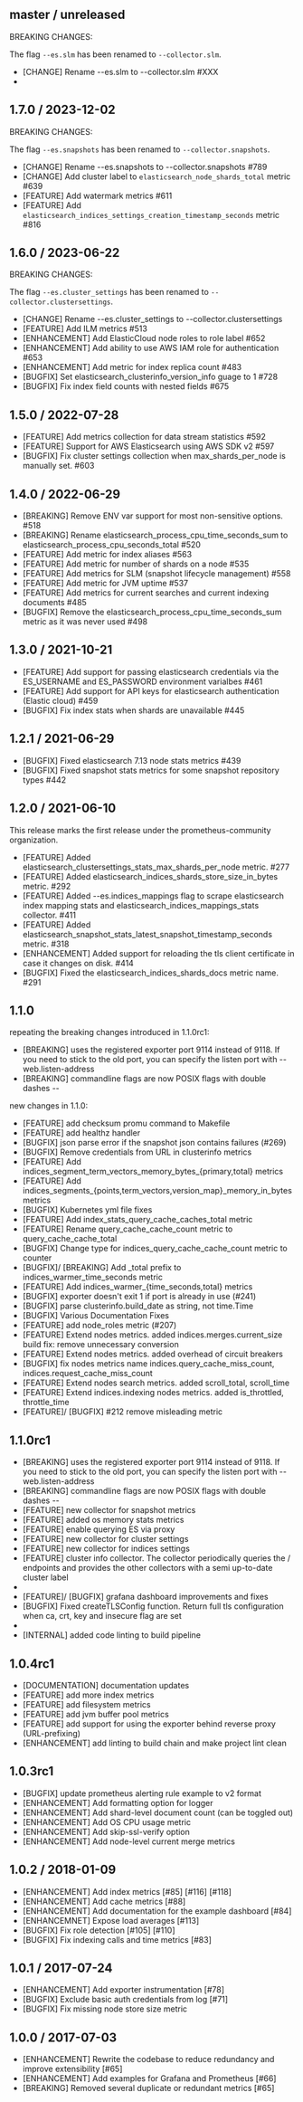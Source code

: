 ## master / unreleased

BREAKING CHANGES:

The flag `--es.slm` has been renamed to `--collector.slm`.

* [CHANGE] Rename --es.slm to --collector.slm #XXX
*
## 1.7.0 / 2023-12-02

BREAKING CHANGES:

The flag `--es.snapshots` has been renamed to `--collector.snapshots`.

* [CHANGE] Rename --es.snapshots to --collector.snapshots #789
* [CHANGE] Add cluster label to `elasticsearch_node_shards_total` metric #639
* [FEATURE] Add watermark metrics #611
* [FEATURE] Add `elasticsearch_indices_settings_creation_timestamp_seconds` metric #816

## 1.6.0 / 2023-06-22

BREAKING CHANGES:

The flag `--es.cluster_settings` has been renamed to `--collector.clustersettings`.

* [CHANGE] Rename --es.cluster_settings to --collector.clustersettings
* [FEATURE] Add ILM metrics #513
* [ENHANCEMENT] Add ElasticCloud node roles to role label #652
* [ENHANCEMENT] Add ability to use AWS IAM role for authentication #653
* [ENHANCEMENT] Add metric for index replica count #483
* [BUGFIX] Set elasticsearch_clusterinfo_version_info guage to 1 #728
* [BUGFIX] Fix index field counts with nested fields #675


## 1.5.0 / 2022-07-28

* [FEATURE] Add metrics collection for data stream statistics #592
* [FEATURE] Support for AWS Elasticsearch using AWS SDK v2 #597
* [BUGFIX] Fix cluster settings collection when max_shards_per_node is manually set. #603

## 1.4.0 / 2022-06-29

* [BREAKING] Remove ENV var support for most non-sensitive options. #518
* [BREAKING] Rename elasticsearch_process_cpu_time_seconds_sum to elasticsearch_process_cpu_seconds_total #520
* [FEATURE] Add metric for index aliases #563
* [FEATURE] Add metric for number of shards on a node #535
* [FEATURE] Add metrics for SLM (snapshot lifecycle management) #558
* [FEATURE] Add metric for JVM uptime #537
* [FEATURE] Add metrics for current searches and current indexing documents #485
* [BUGFIX] Remove the elasticsearch_process_cpu_time_seconds_sum metric as it was never used #498

## 1.3.0 / 2021-10-21

* [FEATURE] Add support for passing elasticsearch credentials via the ES_USERNAME and ES_PASSWORD environment varialbes #461
* [FEATURE] Add support for API keys for elasticsearch authentication (Elastic cloud) #459
* [BUGFIX] Fix index stats when shards are unavailable #445

## 1.2.1 / 2021-06-29

* [BUGFIX] Fixed elasticsearch 7.13 node stats metrics #439
* [BUGFIX] Fixed snapshot stats metrics for some snapshot repository types #442

## 1.2.0 / 2021-06-10

This release marks the first release under the prometheus-community organization.

* [FEATURE] Added elasticsearch_clustersettings_stats_max_shards_per_node metric. #277
* [FEATURE] Added elasticsearch_indices_shards_store_size_in_bytes metric. #292
* [FEATURE] Added --es.indices_mappings flag to scrape elasticsearch index mapping stats and elasticsearch_indices_mappings_stats collector. #411
* [FEATURE] Added elasticsearch_snapshot_stats_latest_snapshot_timestamp_seconds metric. #318
* [ENHANCEMENT] Added support for reloading the tls client certificate in case it changes on disk. #414
* [BUGFIX] Fixed the elasticsearch_indices_shards_docs metric name. #291

## 1.1.0

repeating the breaking changes introduced in 1.1.0rc1:
* [BREAKING] uses the registered exporter port 9114 instead of 9118. If you need to stick to the old port, you can specify the listen port with --web.listen-address
* [BREAKING] commandline flags are now POSIX flags with double dashes --

new changes in 1.1.0:
* [FEATURE] add checksum promu command to Makefile
* [FEATURE] add healthz handler
* [BUGFIX] json parse error if the snapshot json contains failures (#269)
* [BUGFIX] Remove credentials from URL in clusterinfo metrics
* [FEATURE] Add indices_segment_term_vectors_memory_bytes_{primary,total} metrics
* [FEATURE] Add indices_segments_{points,term_vectors,version_map}_memory_in_bytes metrics
* [BUGFIX] Kubernetes yml file fixes
* [FEATURE] Add index_stats_query_cache_caches_total metric
* [FEATURE] Rename query_cache_cache_count metric to query_cache_cache_total
* [BUGFIX] Change type for indices_query_cache_cache_count metric to counter
* [BUGFIX]/ [BREAKING] Add _total prefix to indices_warmer_time_seconds metric
* [FEATURE] Add indices_warmer_{time_seconds,total} metrics
* [BUGFIX] exporter doesn't exit 1 if port is already in use (#241)
* [BUGFIX] parse clusterinfo.build_date as string, not time.Time
* [BUGFIX] Various Documentation Fixes
* [FEATURE] add node_roles metric (#207)
* [FEATURE] Extend nodes metrics. added indices.merges.current_size
build fix: remove unnecessary conversion
* [FEATURE] Extend nodes metrics. added overhead of circuit breakers
* [BUGFIX] fix nodes metrics name indices.query_cache_miss_count, indices.request_cache_miss_count
* [FEATURE] Extend nodes search metrics. added scroll_total, scroll_time
* [FEATURE] Extend indices.indexing nodes metrics. added is_throttled, throttle_time
* [FEATURE]/ [BUGFIX] #212 remove misleading metric

## 1.1.0rc1

* [BREAKING] uses the registered exporter port 9114 instead of 9118. If you need to stick to the old port, you can specify the listen port with --web.listen-address
* [BREAKING] commandline flags are now POSIX flags with double dashes --
* [FEATURE] new collector for snapshot metrics
* [FEATURE] added os memory stats metrics
* [FEATURE] enable querying ES via proxy
* [FEATURE] new collector for cluster settings
* [FEATURE] new collector for indices settings
* [FEATURE] cluster info collector. The collector periodically queries the / endpoints and provides the other collectors with a semi up-to-date cluster label
*
* [FEATURE]/ [BUGFIX] grafana dashboard improvements and fixes
* [BUGFIX] Fixed createTLSConfig function. Return full tls configuration when ca, crt, key and insecure flag are set
*
* [INTERNAL] added code linting to build pipeline

## 1.0.4rc1

* [DOCUMENTATION] documentation updates
* [FEATURE] add more index metrics
* [FEATURE] add filesystem metrics
* [FEATURE] add jvm buffer pool metrics
* [FEATURE] add support for using the exporter behind reverse proxy (URL-prefixing)
* [ENHANCEMENT] add linting to build chain and make project lint clean

## 1.0.3rc1

* [BUGFIX] update prometheus alerting rule example to v2 format
* [ENHANCEMENT] Add formatting option for logger
* [ENHANCEMENT] Add shard-level document count (can be toggled out)
* [ENHANCEMENT] Add OS CPU usage metric
* [ENHANCEMENT] Add skip-ssl-verify option
* [ENHANCEMENT] Add node-level current merge metrics

## 1.0.2 / 2018-01-09

* [ENHANCEMENT] Add index metrics [#85] [#116] [#118]
* [ENHANCEMENT] Add cache metrics [#88]
* [ENHANCEMENT] Add documentation for the example dashboard [#84]
* [ENHANCEMNET] Expose load averages [#113]
* [BUGFIX] Fix role detection [#105] [#110]
* [BUGFIX] Fix indexing calls and time metrics [#83]

## 1.0.1 / 2017-07-24

* [ENHANCEMENT] Add exporter instrumentation [#78]
* [BUGFIX] Exclude basic auth credentials from log [#71]
* [BUGFIX] Fix missing node store size metric

## 1.0.0 / 2017-07-03

* [ENHANCEMENT] Rewrite the codebase to reduce redundancy and improve extensibility [#65]
* [ENHANCEMENT] Add examples for Grafana and Prometheus [#66]
* [BREAKING] Removed several duplicate or redundant metrics [#65]

